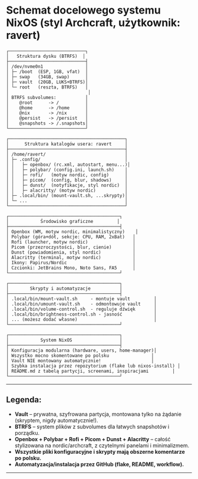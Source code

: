 # Schemat docelowego systemu NixOS (styl Archcraft, użytkownik: ravert)

```plaintext
┌─────────────────────────────┐
│   Struktura dysku (BTRFS)  │
├─────────────────────────────┤
│ /dev/nvme0n1                │
│ ├─ /boot  (ESP, 1GB, vfat)  │
│ ├─ swap   (34GB, swap)      │
│ ├─ vault  (20GB, LUKS+BTRFS)│
│ └─ root   (reszta, BTRFS)   │
│                              │
│ BTRFS subvolumes:           │
│    @root      -> /          │
│    @home      -> /home      │
│    @nix       -> /nix       │
│    @persist   -> /persist   │
│    @snapshots -> /.snapshots│
└─────────────────────────────┘

┌────────────────────────────────────────────┐
│      Struktura katalogów usera: ravert     │
├────────────────────────────────────────────┤
│ /home/ravert/                              │
│ ├─ .config/                                │
│ │   ├─ openbox/ (rc.xml, autostart, menu...)│
│ │   ├─ polybar/ (config.ini, launch.sh)    │
│ │   ├─ rofi/   (motyw nordic, config)      │
│ │   ├─ picom/  (config, blur, shadows)     │
│ │   ├─ dunst/  (notyfikacje, styl nordic)  │
│ │   ├─ alacritty/ (motyw nordic)           │
│ ├─ .local/bin/ (mount-vault.sh, ...skrypty)│
│ └─ ...                                     │
└────────────────────────────────────────────┘

┌──────────────────────────────────────────┐
│            Środowisko graficzne         │
├──────────────────────────────────────────┤
│ Openbox (WM, motyw nordic, minimalistyczny)    │
│ Polybar (góra+dół, sekcje: CPU, RAM, 2xBat)   │
│ Rofi (launcher, motyw nordic)                 │
│ Picom (przezroczystości, blur, cienie)        │
│ Dunst (powiadomienia, styl nordic)            │
│ Alacritty (terminal, motyw nordic)            │
│ Ikony: Papirus/Nordic                         │
│ Czcionki: JetBrains Mono, Noto Sans, FA5      │
└──────────────────────────────────────────┘

┌──────────────────────────────────────────┐
│        Skrypty i automatyzacje           │
├──────────────────────────────────────────┤
│ .local/bin/mount-vault.sh     - montuje vault         │
│ .local/bin/umount-vault.sh    - odmontowuje vault     │
│ .local/bin/volume-control.sh  - reguluje dźwięk       │
│ .local/bin/brightness-control.sh - jasność            │
│ ... (możesz dodać własne)                             │
└──────────────────────────────────────────┘

┌──────────────────────────────────────────┐
│            System NixOS                  │
├──────────────────────────────────────────┤
│ Konfiguracja modularna (hardware, users, home-manager)│
│ Wszystko mocno skomentowane po polsku                │
│ Vault NIE montowany automatycznie!                   │
│ Szybka instalacja przez repozytorium (flake lub nixos-install) │
│ README.md z tabelą partycji, screenami, inspiracjami         │
└──────────────────────────────────────────┘
```

---

## Legenda:

- **Vault** – prywatna, szyfrowana partycja, montowana tylko na żądanie (skryptem, nigdy automatycznie!).
- **BTRFS** – system plików z subvolumes dla łatwych snapshotów i porządku.
- **Openbox + Polybar + Rofi + Picom + Dunst + Alacritty** – całość stylizowana na nordic/archcraft, z czytelnymi panelami i minimalizmem.
- **Wszystkie pliki konfiguracyjne i skrypty mają obszerne komentarze po polsku.**
- **Automatyzacja/instalacja przez GitHub (flake, README, workflow).**

---